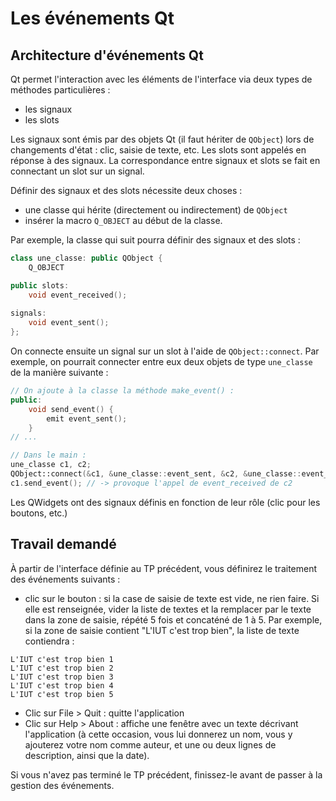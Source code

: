 # Les événements Qt

## Architecture d'événements Qt

Qt permet l'interaction avec les éléments de l'interface via deux types de méthodes particulières :

- les signaux
- les slots

Les signaux sont émis par des objets Qt (il faut hériter de `QObject`) lors de changements d'état : clic, saisie de texte, etc. Les slots sont appelés en réponse à des signaux. La correspondance entre signaux et slots se fait en connectant un slot sur un signal.

Définir des signaux et des slots nécessite deux choses :

- une classe qui hérite (directement ou indirectement) de `QObject`
- insérer la macro `Q_OBJECT` au début de la classe.

Par exemple, la classe qui suit pourra définir des signaux et des slots :

```cpp
class une_classe: public QObject {
	Q_OBJECT

public slots:
	void event_received();
	
signals:
	void event_sent();
};
```

On connecte ensuite un signal sur un slot à l'aide de `QObject::connect`. Par exemple, on pourrait connecter entre eux deux objets de type `une_classe` de la manière suivante :

```cpp
// On ajoute à la classe la méthode make_event() :
public:
	void send_event() {
		emit event_sent();
	}
// ...

// Dans le main :
une_classe c1, c2;
QObject::connect(&c1, &une_classe::event_sent, &c2, &une_classe::event_received)
c1.send_event(); // -> provoque l'appel de event_received de c2
```

Les QWidgets ont des signaux définis en fonction de leur rôle (clic pour les boutons, etc.)

## Travail demandé

À partir de l'interface définie au TP précédent, vous définirez le traitement des événements suivants :

- clic sur le bouton : si la case de saisie de texte est vide, ne rien faire. Si elle est renseignée, vider la liste de textes et la remplacer par le texte dans la zone de saisie, répété 5 fois et concaténé de 1 à 5. Par exemple, si la zone de saisie contient "L'IUT c'est trop bien", la liste de texte contiendra :
```
L'IUT c'est trop bien 1
L'IUT c'est trop bien 2
L'IUT c'est trop bien 3
L'IUT c'est trop bien 4
L'IUT c'est trop bien 5
```
- Clic sur File > Quit : quitte l'application
- Clic sur Help > About : affiche une fenêtre avec un texte décrivant l'application (à cette occasion, vous lui donnerez un nom, vous y ajouterez votre nom comme auteur, et une ou deux lignes de description, ainsi que la date).

Si vous n'avez pas terminé le TP précédent, finissez-le avant de passer à la gestion des événements.